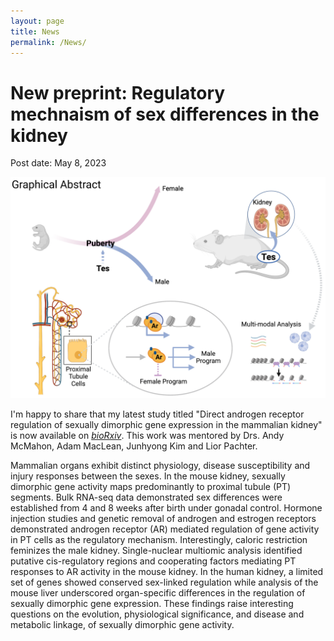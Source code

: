 ```yaml
---
layout: page
title: News
permalink: /News/
---
```


# New preprint: Regulatory mechnaism of sex differences in the kidney
Post date: May 8, 2023

![Kidney_Sex](/images/Kidney_Sex_Abstract.png)

I'm happy to share that my latest study titled "Direct androgen receptor regulation of sexually dimorphic gene expression in the mammalian kidney" is now available on [*bioRxiv*](https://www.biorxiv.org/content/10.1101/2023.05.06.539585v1). This work was mentored by Drs. Andy McMahon, Adam MacLean, Junhyong Kim and Lior Pachter.

Mammalian organs exhibit distinct physiology, disease susceptibility and injury responses between the sexes. In the mouse kidney, sexually dimorphic gene activity maps predominantly to proximal tubule (PT) segments. Bulk RNA-seq data demonstrated sex differences were established from 4 and 8 weeks after birth under gonadal control. Hormone injection studies and genetic removal of androgen and estrogen receptors demonstrated androgen receptor (AR) mediated regulation of gene activity in PT cells as the regulatory mechanism. Interestingly, caloric restriction feminizes the male kidney. Single-nuclear multiomic analysis identified putative cis-regulatory regions and cooperating factors mediating PT responses to AR activity in the mouse kidney. In the human kidney, a limited set of genes showed conserved sex-linked regulation while analysis of the mouse liver underscored organ-specific differences in the regulation of sexually dimorphic gene expression. These findings raise interesting questions on the evolution, physiological significance, and disease and metabolic linkage, of sexually dimorphic gene activity.
